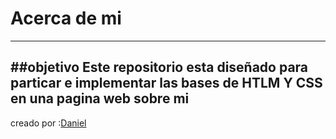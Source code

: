 # Acerca de mi
---
##objetivo
Este repositorio esta diseñado para particar e implementar las bases de HTLM Y CSS en una pagina web sobre mi 
---
creado por :[Daniel](https://github.com/Dan1elr0mero/www)
